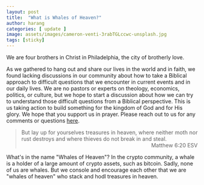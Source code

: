 ```yaml
---
layout: post
title:  "What is Whales of Heaven?"
author: harang
categories: [ update ]
image: assets/images/cameron-venti-3rabTGLccwc-unsplash.jpg
tags: [sticky]
---
```

We are four brothers in Christ in Philadelphia, the city of brotherly love.

As we gathered to hang out and share our lives in the world and in faith, we found lacking discussions in our community about how to take a Biblical approach to difficult questions that we encounter in current events and in our daily lives. We are no pastors or experts on theology, economics, politics, or culture, but we hope to start a discussion about how we can try to understand those difficult questions from a Biblical perspective. This is us taking action to build something for the kingdom of God and for His glory. We hope that you support us in prayer. Please reach out to us for any comments or questions <a href="{{site.baseurl}}/contact.html">here</a>.

<blockquote style="text-align: justify;">
  But lay up for yourselves treasures in heaven, where neither moth nor rust destroys and where thieves do not break in and steal.
  <div style="text-align: right;">Matthew 6:20 ESV</div>
</blockquote>

What's in the name "Whales of Heaven"? In the crypto community, a whale is a holder of a large amount of crypto assets, such as bitcoin. Sadly, none of us are whales. But we console and encourage each other that we are "whales of heaven" who stack and hodl treasures in heaven.
